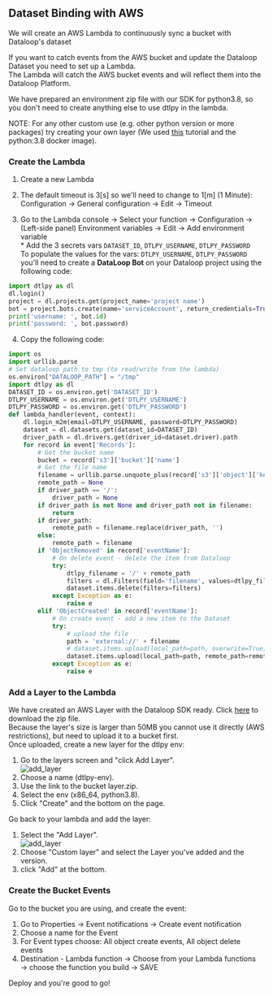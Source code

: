 ## Dataset Binding with AWS  
  
We will create an AWS Lambda to continuously sync a bucket with Dataloop's dataset  
  
If you want to catch events from the AWS bucket and update the Dataloop Dataset you need to set up a Lambda.  
The Lambda will catch the AWS bucket events and will reflect them into the Dataloop Platform.  
  
We have prepared an environment zip file with our SDK for python3.8, so you don't need to create anything else to use dtlpy in the lambda.  
  
NOTE: For any other custom use (e.g. other python version or more packages) try creating your own layer (We used [this](https://www.geeksforgeeks.org/how-to-install-python-packages-for-aws-lambda-layers) tutorial and the python:3.8 docker image).  
  
### Create the Lambda  
1. Create a new Lambda  
2. The default timeout is 3[s] so we'll need to change to 1[m] (1 Minute):  
    Configuration → General configuration → Edit → Timeout  
  
3. Go to the Lambda console -> Select your function -> Configuration -> (Left-side panel) Environment variables -> Edit -> Add environment variable  
       * Add the 3 secrets vars `DATASET_ID`, `DTLPY_USERNAME`, `DTLPY_PASSWORD`  
    To populate the values for the vars: `DTLPY_USERNAME`, `DTLPY_PASSWORD` you'll need to create a **DataLoop Bot** on your Dataloop project using the following code:  

```python
import dtlpy as dl
dl.login()
project = dl.projects.get(project_name='project name')
bot = project.bots.create(name='serviceAccount', return_credentials=True)
print('username: ', bot.id)
print('password: ', bot.password)
```
4. Copy the following code:  

```python
import os
import urllib.parse
# Set dataloop path to tmp (to read/write from the lambda)
os.environ["DATALOOP_PATH"] = "/tmp"
import dtlpy as dl
DATASET_ID = os.environ.get('DATASET_ID')
DTLPY_USERNAME = os.environ.get('DTLPY_USERNAME')
DTLPY_PASSWORD = os.environ.get('DTLPY_PASSWORD')
def lambda_handler(event, context):
    dl.login_m2m(email=DTLPY_USERNAME, password=DTLPY_PASSWORD)
    dataset = dl.datasets.get(dataset_id=DATASET_ID)
    driver_path = dl.drivers.get(driver_id=dataset.driver).path
    for record in event['Records']:
        # Get the bucket name
        bucket = record['s3']['bucket']['name']
        # Get the file name
        filename = urllib.parse.unquote_plus(record['s3']['object']['key'], encoding='utf-8')
        remote_path = None
        if driver_path == '/':
            driver_path = None
        if driver_path is not None and driver_path not in filename:
            return
        if driver_path:
            remote_path = filename.replace(driver_path, '')
        else:
            remote_path = filename
        if 'ObjectRemoved' in record['eventName']:
            # On delete event - delete the item from Dataloop
            try:
                dtlpy_filename = '/' + remote_path
                filters = dl.Filters(field='filename', values=dtlpy_filename)
                dataset.items.delete(filters=filters)
            except Exception as e:
                raise e
        elif 'ObjectCreated' in record['eventName']:
            # On create event - add a new item to the Dataset
            try:
                # upload the file
                path = 'external://' + filename
                # dataset.items.upload(local_path=path, overwrite=True) # if overwrite is required
                dataset.items.upload(local_path=path, remote_path=remote_path)
            except Exception as e:
                raise e
```
### Add a Layer to the Lambda  
We have created an AWS Layer with the Dataloop SDK ready. Click [here](https://storage.googleapis.com/dtlpy/aws-python3.8-lambda-layer/layer.zip) to download the zip file.  
Because the layer's size is larger than 50MB you cannot use it directly (AWS restrictions), but need to upload it to a bucket first.  
Once uploaded, create a new layer for the dtlpy env:  
1. Go to the layers screen and "click Add Layer".  
![add_layer](../../../assets/bind_aws/create_layer.png)  
2. Choose a name (dtlpy-env).  
3. Use the link to the bucket layer.zip.  
4. Select the env (x86_64, python3.8).  
5. Click "Create" and the bottom on the page.  
  
Go back to your lambda and add the layer:  
1. Select the "Add Layer".  
![add_layer](../../../assets/bind_aws/add_layer.png)  
2. Choose "Custom layer" and select the Layer you've added and the version.  
3. click "Add" at the bottom.  
  
### Create the Bucket Events  
Go to the bucket you are using, and create the event:  
1. Go to Properties → Event notifications → Create event notification  
2. Choose a name for the Event  
3. For Event types choose: All object create events, All object delete events  
4. Destination - Lambda function → Choose from your Lambda functions → choose the function you build → SAVE  
  
Deploy and you're good to go!  
